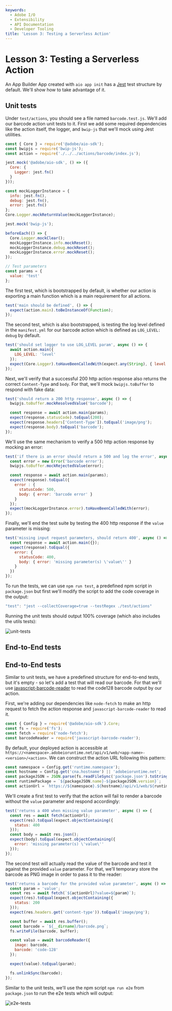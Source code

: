 ```yaml
---
keywords:
  - Adobe I/O
  - Extensibility
  - API Documentation
  - Developer Tooling
title: 'Lesson 3: Testing a Serverless Action'
---
```


# Lesson 3: Testing a Serverless Action

An App Builder App created with `aio app init` has a [Jest](https://jestjs.io/) test structure by default. We'll show how to take advantage of it.

## Unit tests

Under `test/actions`, you should see a file named `barcode.test.js`. We'll add our barcode action unit tests to it.
First we add some required dependencies like the action itself, the logger, and `bwip-js` that we'll mock using Jest utilities.   

```javascript
const { Core } = require('@adobe/aio-sdk');
const bwipjs = require('bwip-js');
const action = require('./../../actions/barcode/index.js');

jest.mock('@adobe/aio-sdk', () => ({
  Core: {
    Logger: jest.fn()
  }
}));

const mockLoggerInstance = {
  info: jest.fn(),
  debug: jest.fn(),
  error: jest.fn()
};
Core.Logger.mockReturnValue(mockLoggerInstance);

jest.mock('bwip-js');

beforeEach(() => {
  Core.Logger.mockClear();
  mockLoggerInstance.info.mockReset();
  mockLoggerInstance.debug.mockReset();
  mockLoggerInstance.error.mockReset();
});

// Test parameters
const params = {
  value: 'test'
};
```

The first test, which is bootstrapped by default, is whether our action is exporting a main function which is a main requirement for all actions.

```javascript
test('main should be defined', () => {
  expect(action.main).toBeInstanceOf(Function);
});
```

The second test, which is also bootstrapped, is testing the log level defined in the `manifest.yml` for our barcode action which is defined as `LOG_LEVEL: debug` by default.

```javascript
test('should set logger to use LOG_LEVEL param', async () => {
  await action.main({
    LOG_LEVEL: 'level'
  });
  expect(Core.Logger).toHaveBeenCalledWith(expect.any(String), { level: 'level' });
});
```

Next, we'll verify that a successful 200 http action response also returns the correct `Content-Type` and `body`. For that, we'll mock `bwipjs.toBuffer` to respond with fake data:   

```javascript
test('should return a 200 http response', async () => {
  bwipjs.toBuffer.mockResolvedValue('barcode');

  const response = await action.main(params);
  expect(response.statusCode).toEqual(200);
  expect(response.headers['Content-Type']).toEqual('image/png');
  expect(response.body).toEqual('barcode');
});
```

We'll use the same mechanism to verify a 500 http action response by mocking an error: 

```javascript
test('if there is an error should return a 500 and log the error', async () => {
  const error = new Error('barcode error');
  bwipjs.toBuffer.mockRejectedValue(error);

  const response = await action.main(params);
  expect(response).toEqual({
    error : {
      statusCode: 500,
      body: { error: 'barcode error' }
    }
  });
  expect(mockLoggerInstance.error).toHaveBeenCalledWith(error);
});
```

Finally, we'll end the test suite by testing the 400 http response if the `value` parameter is missing:

```javascript
test('missing input request parameters, should return 400', async () => {
  const response = await action.main({});
  expect(response).toEqual({
    error: {
      statusCode: 400,
      body: { error: 'missing parameter(s) \'value\'' }
    }
  })
});
```

To run the tests, we can use `npm run test`, a predefined npm script in `package.json` but first we'll modify the script to add the code coverage in the output:

```javascript
"test": "jest --collectCoverage=true --testRegex ./test/actions"
```

Running the unit tests should output 100% coverage (which also includes the utils tests): 

![unit-tests](assets/unit-tests.png) 

## End-to-End tests
## End-to-End tests

Similar to unit tests, we have a predefined structure for end-to-end tests, but it's empty - so let's add a test that will read our barcode.
For that we'll use [javascript-barcode-reader](https://www.npmjs.com/package/javascript-barcode-reader/) to read the code128 barcode output by our action. 

First, we're adding our dependencies like `node-fetch` to make an http request to fetch the action response and `javascript-barcode-reader` to read it.

```javascript
const { Config } = require('@adobe/aio-sdk').Core;
const fs = require('fs');
const fetch = require('node-fetch');
const barcodeReader = require('javascript-barcode-reader');
```

By default, your deployed action is accessible at `https://<namespace>.adobeioruntime.net/api/v1/web/<app-name>-<version>/<action>`. 
We can construct the action URL following this pattern:

```javascript
const namespace = Config.get('runtime.namespace');
const hostname = Config.get('cna.hostname') || 'adobeioruntime.net';
const packageJSON = JSON.parse(fs.readFileSync('package.json').toString());
const runtimePackage = `${packageJSON.name}-${packageJSON.version}`;
const actionUrl = `https://${namespace}.${hostname}/api/v1/web/${runtimePackage}/barcode`;
```

We'll create a first test to verify that the action will fail to render a barcode without the `value` parameter and respond accordingly: 

```javascript
test('returns a 400 when missing value parameter', async () => {
  const res = await fetch(actionUrl);
  expect(res).toEqual(expect.objectContaining({
    status: 400
  }));
  const body = await res.json();
  expect(body).toEqual(expect.objectContaining({
    error: 'missing parameter(s) \'value\''
  }));
});
```

The second test will actually read the value of the barcode and test it against the provided `value` parameter. For that, we'll temporary store the barcode as PNG image in order to pass it to the reader:    

```javascript
test('returns a barcode for the provided value parameter', async () => {
  const param = 'value';
  const res = await fetch(`${actionUrl}?value=${param}`);
  expect(res).toEqual(expect.objectContaining({
    status: 200
  }));
  expect(res.headers.get('content-type')).toEqual('image/png');

  const buffer = await res.buffer();
  const barcode = `${__dirname}/barcode.png`;
  fs.writeFile(barcode, buffer);

  const value = await barcodeReader({
    image: barcode,
    barcode: 'code-128'
  });

  expect(value).toEqual(param);

  fs.unlinkSync(barcode);
});
```

Similar to the unit tests, we'll use the npm script `npm run e2e` from `package.json` to run the e2e tests which will output:

![e2e-tests](assets/e2e-tests.png)
